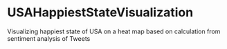 USAHappiestStateVisualization
=============================

Visualizing happiest state of USA on a heat map based on calculation from sentiment analysis of Tweets
